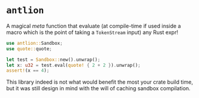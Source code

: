 <!-- cargo-sync-readme start -->

# `antlion`

A magical _meta_ function that evaluate (at compile-time if used inside a
macro which is the point of taking a `TokenStream` input) any Rust expr!

```rust
use antlion::Sandbox;
use quote::quote;

let test = Sandbox::new().unwrap();
let x: u32 = test.eval(quote! { 2 + 2 }).unwrap();
assert!(x == 4);
```

This library indeed is not what would benefit the most your crate build
time, but it was still design in mind with the will of caching sandbox
compilation.

<!-- cargo-sync-readme end -->

